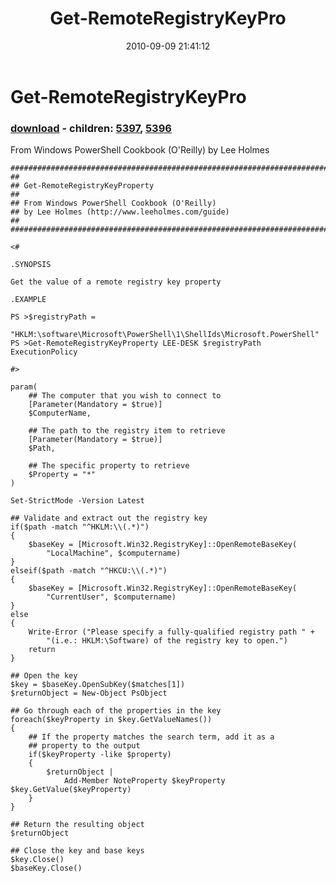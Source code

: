 ﻿---
pid:            2163
poster:         Lee Holmes
title:          Get-RemoteRegistryKeyPro
date:           2010-09-09 21:41:12
format:         posh
parent:         0
parent:         0
children:       5397,5396
---

# Get-RemoteRegistryKeyPro

### [download](2163.ps1) - children: [5397](5397.md), [5396](5396.md)

From Windows PowerShell Cookbook (O'Reilly) by Lee Holmes

```posh
##############################################################################
##
## Get-RemoteRegistryKeyProperty
##
## From Windows PowerShell Cookbook (O'Reilly)
## by Lee Holmes (http://www.leeholmes.com/guide)
##
##############################################################################

<#

.SYNOPSIS

Get the value of a remote registry key property

.EXAMPLE

PS >$registryPath =
     "HKLM:\software\Microsoft\PowerShell\1\ShellIds\Microsoft.PowerShell"
PS >Get-RemoteRegistryKeyProperty LEE-DESK $registryPath ExecutionPolicy

#>

param(
    ## The computer that you wish to connect to
    [Parameter(Mandatory = $true)]
    $ComputerName,

    ## The path to the registry item to retrieve
    [Parameter(Mandatory = $true)]
    $Path,

    ## The specific property to retrieve
    $Property = "*"
)

Set-StrictMode -Version Latest

## Validate and extract out the registry key
if($path -match "^HKLM:\\(.*)")
{
    $baseKey = [Microsoft.Win32.RegistryKey]::OpenRemoteBaseKey(
        "LocalMachine", $computername)
}
elseif($path -match "^HKCU:\\(.*)")
{
    $baseKey = [Microsoft.Win32.RegistryKey]::OpenRemoteBaseKey(
        "CurrentUser", $computername)
}
else
{
    Write-Error ("Please specify a fully-qualified registry path " +
        "(i.e.: HKLM:\Software) of the registry key to open.")
    return
}

## Open the key
$key = $baseKey.OpenSubKey($matches[1])
$returnObject = New-Object PsObject

## Go through each of the properties in the key
foreach($keyProperty in $key.GetValueNames())
{
    ## If the property matches the search term, add it as a
    ## property to the output
    if($keyProperty -like $property)
    {
        $returnObject |
            Add-Member NoteProperty $keyProperty $key.GetValue($keyProperty)
    }
}

## Return the resulting object
$returnObject

## Close the key and base keys
$key.Close()
$baseKey.Close()
```
